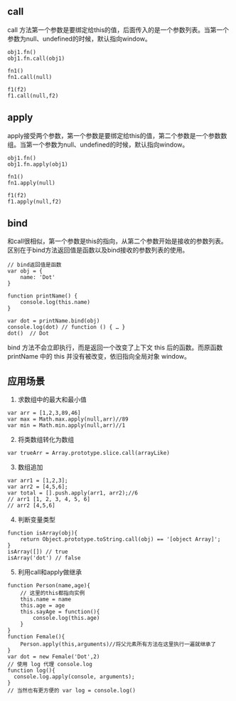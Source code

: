 ## call
call 方法第一个参数是要绑定给this的值，后面传入的是一个参数列表。当第一个参数为null、undefined的时候，默认指向window。
```
obj1.fn()
obj1.fn.call(obj1)

fn1()
fn1.call(null)

f1(f2)
f1.call(null,f2)
```
## apply
apply接受两个参数，第一个参数是要绑定给this的值，第二个参数是一个参数数组。当第一个参数为null、undefined的时候，默认指向window。
```
obj1.fn() 
obj1.fn.apply(obj1)

fn1()
fn1.apply(null)

f1(f2)
f1.apply(null,f2)
```
## bind
和call很相似，第一个参数是this的指向，从第二个参数开始是接收的参数列表。区别在于bind方法返回值是函数以及bind接收的参数列表的使用。
```
// bind返回值是函数
var obj = {
    name: 'Dot'
}

function printName() {
    console.log(this.name)
}

var dot = printName.bind(obj)
console.log(dot) // function () { … }
dot()  // Dot
```
bind 方法不会立即执行，而是返回一个改变了上下文 this 后的函数。而原函数 printName 中的 this 并没有被改变，依旧指向全局对象 window。
## 应用场景
1. 求数组中的最大和最小值
```
var arr = [1,2,3,89,46]
var max = Math.max.apply(null,arr)//89
var min = Math.min.apply(null,arr)//1
```
2. 将类数组转化为数组
```
var trueArr = Array.prototype.slice.call(arrayLike)
```
3. 数组追加
```
var arr1 = [1,2,3];
var arr2 = [4,5,6];
var total = [].push.apply(arr1, arr2);//6
// arr1 [1, 2, 3, 4, 5, 6]
// arr2 [4,5,6]
```
4. 判断变量类型
```
function isArray(obj){
    return Object.prototype.toString.call(obj) == '[object Array]';
}
isArray([]) // true
isArray('dot') // false
```
5. 利用call和apply做继承
```
function Person(name,age){
    // 这里的this都指向实例
    this.name = name
    this.age = age
    this.sayAge = function(){
        console.log(this.age)
    }
}
function Female(){
    Person.apply(this,arguments)//将父元素所有方法在这里执行一遍就继承了
}
var dot = new Female('Dot',2)
// 使用 log 代理 console.log
function log(){
  console.log.apply(console, arguments);
}
// 当然也有更方便的 var log = console.log()
```
